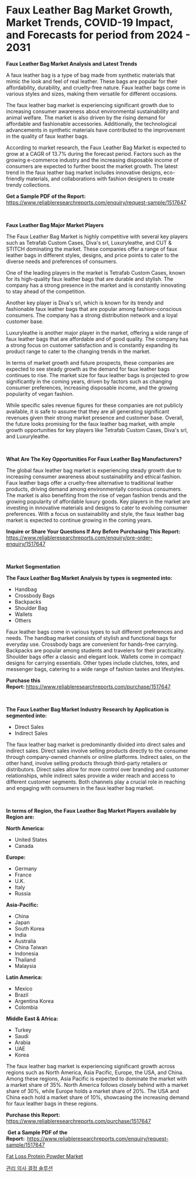 <p><h1>Faux Leather Bag Market Growth, Market Trends, COVID-19 Impact, and Forecasts for period from 2024 - 2031</h1></p><p><strong>Faux Leather Bag Market Analysis and Latest Trends</strong></p>
<p><p>A faux leather bag is a type of bag made from synthetic materials that mimic the look and feel of real leather. These bags are popular for their affordability, durability, and cruelty-free nature. Faux leather bags come in various styles and sizes, making them versatile for different occasions.</p><p>The faux leather bag market is experiencing significant growth due to increasing consumer awareness about environmental sustainability and animal welfare. The market is also driven by the rising demand for affordable and fashionable accessories. Additionally, the technological advancements in synthetic materials have contributed to the improvement in the quality of faux leather bags.</p><p>According to market research, the Faux Leather Bag Market is expected to grow at a CAGR of 13.7% during the forecast period. Factors such as the growing e-commerce industry and the increasing disposable income of consumers are expected to further boost the market growth. The latest trend in the faux leather bag market includes innovative designs, eco-friendly materials, and collaborations with fashion designers to create trendy collections.</p></p>
<p><strong>Get a Sample PDF of the Report:&nbsp;</strong> <a href="https://www.reliableresearchreports.com/enquiry/request-sample/1517647">https://www.reliableresearchreports.com/enquiry/request-sample/1517647</a></p>
<p>&nbsp;</p>
<p><strong>Faux Leather Bag Major Market Players</strong></p>
<p><p>The Faux Leather Bag Market is highly competitive with several key players such as Tetrafab Custom Cases, Diva's srl, Luxuryleathe, and CUT & STITCH dominating the market. These companies offer a range of faux leather bags in different styles, designs, and price points to cater to the diverse needs and preferences of consumers.</p><p>One of the leading players in the market is Tetrafab Custom Cases, known for its high-quality faux leather bags that are durable and stylish. The company has a strong presence in the market and is constantly innovating to stay ahead of the competition.</p><p>Another key player is Diva's srl, which is known for its trendy and fashionable faux leather bags that are popular among fashion-conscious consumers. The company has a strong distribution network and a loyal customer base.</p><p>Luxuryleathe is another major player in the market, offering a wide range of faux leather bags that are affordable and of good quality. The company has a strong focus on customer satisfaction and is constantly expanding its product range to cater to the changing trends in the market.</p><p>In terms of market growth and future prospects, these companies are expected to see steady growth as the demand for faux leather bags continues to rise. The market size for faux leather bags is projected to grow significantly in the coming years, driven by factors such as changing consumer preferences, increasing disposable income, and the growing popularity of vegan fashion.</p><p>While specific sales revenue figures for these companies are not publicly available, it is safe to assume that they are all generating significant revenues given their strong market presence and customer base. Overall, the future looks promising for the faux leather bag market, with ample growth opportunities for key players like Tetrafab Custom Cases, Diva's srl, and Luxuryleathe.</p></p>
<p>&nbsp;</p>
<p><strong>What Are The Key Opportunities For Faux Leather Bag Manufacturers?</strong></p>
<p><p>The global faux leather bag market is experiencing steady growth due to increasing consumer awareness about sustainability and ethical fashion. Faux leather bags offer a cruelty-free alternative to traditional leather products, driving demand among environmentally conscious consumers. The market is also benefiting from the rise of vegan fashion trends and the growing popularity of affordable luxury goods. Key players in the market are investing in innovative materials and designs to cater to evolving consumer preferences. With a focus on sustainability and style, the faux leather bag market is expected to continue growing in the coming years.</p></p>
<p><strong>Inquire or Share Your Questions If Any Before Purchasing This Report:</strong> <a href="https://www.reliableresearchreports.com/enquiry/pre-order-enquiry/1517647">https://www.reliableresearchreports.com/enquiry/pre-order-enquiry/1517647</a></p>
<p>&nbsp;</p>
<p><strong>Market Segmentation</strong></p>
<p><strong>The Faux Leather Bag Market Analysis by types is segmented into:</strong></p>
<p><ul><li>Handbag</li><li>Crossbody Bags</li><li>Backpacks</li><li>Shoulder Bag</li><li>Wallets</li><li>Others</li></ul></p>
<p><p>Faux leather bags come in various types to suit different preferences and needs. The handbag market consists of stylish and functional bags for everyday use. Crossbody bags are convenient for hands-free carrying. Backpacks are popular among students and travelers for their practicality. Shoulder bags offer a classic and elegant look. Wallets come in compact designs for carrying essentials. Other types include clutches, totes, and messenger bags, catering to a wide range of fashion tastes and lifestyles.</p></p>
<p><strong>Purchase this Report:&nbsp;</strong><a href="https://www.reliableresearchreports.com/purchase/1517647">https://www.reliableresearchreports.com/purchase/1517647</a></p>
<p>&nbsp;</p>
<p><strong>The Faux Leather Bag Market Industry Research by Application is segmented into:</strong></p>
<p><ul><li>Direct Sales</li><li>Indirect Sales</li></ul></p>
<p><p>The faux leather bag market is predominantly divided into direct sales and indirect sales. Direct sales involve selling products directly to the consumer through company-owned channels or online platforms. Indirect sales, on the other hand, involve selling products through third-party retailers or distributors. Direct sales allow for more control over branding and customer relationships, while indirect sales provide a wider reach and access to different customer segments. Both channels play a crucial role in reaching and engaging with consumers in the faux leather bag market.</p></p>
<p>&nbsp;</p>
<p><strong>In terms of Region, the Faux Leather Bag Market Players available by Region are:</strong></p>
<p>
    <p> <strong> North America: </strong>
        <ul>
            <li>United States</li>
            <li>Canada</li>
        </ul>
        </p> 
    <p> <strong> Europe: </strong>
        <ul>
            <li>Germany</li>
            <li>France</li>
            <li>U.K.</li>
            <li>Italy</li>
            <li>Russia</li>
        </ul>
        </p> 
    <p> <strong> Asia-Pacific: </strong>
        <ul>
            <li>China</li>
            <li>Japan</li>
            <li>South Korea</li>
            <li>India</li>
            <li>Australia</li>
            <li>China Taiwan</li>
            <li>Indonesia</li>
            <li>Thailand</li>
            <li>Malaysia</li>
        </ul>
        </p> 
    <p> <strong> Latin America: </strong>
        <ul>
            <li>Mexico</li>
            <li>Brazil</li>
            <li>Argentina Korea</li>
            <li>Colombia</li>
        </ul>
        </p> 
    <p> <strong> Middle East & Africa: </strong>
        <ul>
            <li>Turkey</li>
            <li>Saudi</li>
            <li>Arabia</li>
            <li>UAE</li>
            <li>Korea</li>
        </ul>
    </p>
    </p>
<p><p>The faux leather bag market is experiencing significant growth across regions such as North America, Asia Pacific, Europe, the USA, and China. Among these regions, Asia Pacific is expected to dominate the market with a market share of 35%. North America follows closely behind with a market share of 30%, while Europe holds a market share of 20%. The USA and China each hold a market share of 10%, showcasing the increasing demand for faux leather bags in these regions.</p></p>
<p><strong>Purchase this Report: </strong><a href="https://www.reliableresearchreports.com/purchase/1517647">https://www.reliableresearchreports.com/purchase/1517647</a></p>
<p>&nbsp;<strong>Get a Sample PDF of the Report:&nbsp;&nbsp;</strong><a href="https://www.reliableresearchreports.com/enquiry/request-sample/1517647">https://www.reliableresearchreports.com/enquiry/request-sample/1517647</a></p>
<p><strong></strong></p>
<p><p><a href="https://github.com/ChiragRP21/Market-Research-Report-List-3/blob/main/fat-loss-protein-powder-market.md">Fat Loss Protein Powder Market</a></p><p><a href="https://github.com/bvubpqd5241630/Market-Research-Report-List-1/blob/main/85384655115.md">관리 의사 결정 솔루션</a></p></p>